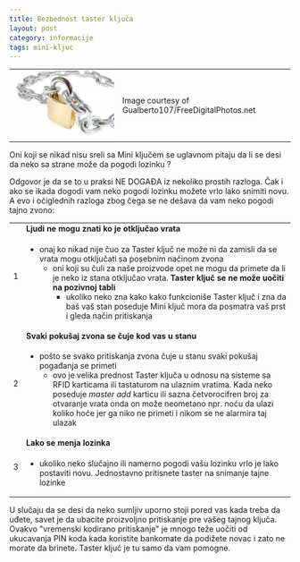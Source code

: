 ```yaml
---
title: Bezbednost taster ključa
layout: post
category: informacije
tags: mini-kljuc 
---
```


<table class="table-image"><tr><td>
<img src="/assets/images/news/katanac_Gualberto107.jpg" />
</td><td>
Image courtesy of Gualberto107/FreeDigitalPhotos.net
</td></tr></table>

Oni koji se nikad nisu sreli sa Mini ključem se uglavnom pitaju da li se desi da neko sa strane može da pogodi lozinku ?

Odgovor je da se to u praksi NE DOGAĐA iz nekoliko prostih razloga. Čak i ako se ikada dogodi vam neko pogodi lozinku možete vrlo lako snimiti novu. A evo i očiglednih razloga zbog čega se ne dešava da vam neko pogodi tajno zvono: 

<table class="table table-striped special">
<tr class="danger"><td rowspan="2">
1
</td><td>
<b>Ljudi ne mogu znati ko je otključao vrata</b>
</td></tr>
<tr><td>
 <ul>
  <li>
  onaj ko nikad nije čuo za Taster ključ ne može ni da zamisli da se vrata mogu otključati sa posebnim načinom zvona
    <ul>
     <li>
       oni koji su čuli za naše proizvode opet ne mogu da primete da li je neko iz stana otključao vrata. <b>Taster ključ se ne može uočiti na pozivnoj tabli</b>
       <ul>
         <li>
          ukoliko neko zna kako kako funkcioniše Taster ključ i zna da baš vaš stan poseduje Mini ključ mora da posmatra vaš prst i gleda način pritiskanja 
         </li>
        </ul>
     </li>
    </ul>
  </li>
 </ul>
</td></tr>
<tr class="warning"><td rowspan="2">
2
</td><td>
<b>Svaki pokušaj zvona se čuje kod vas u stanu</b>
</td></tr>
<tr><td>
 <ul>
  <li>
 pošto se svako pritiskanja zvona čuje u stanu svaki pokušaj pogađanja se primeti
       <ul>
         <li>
          ovo je velika prednost Taster ključa u odnosu na sisteme sa RFID karticama ili tastaturom na ulaznim vratima. Kada neko poseduje <i>master add</i> karticu ili sazna četvorocifren broj za otvaranje vrata onda on može neometano npr. noću da ulazi koliko hoće jer ga niko ne primeti i nikom se ne alarmira taj ulazak 
         </li>
        </ul>
  </li>
 </ul>
</td></tr>
<tr class="success"><td rowspan="2">
3
</td><td>
<b>Lako se menja lozinka</b>
</td></tr>
<tr><td>
 <ul>
  <li>
    ukoliko neko slučajno ili namerno pogodi vašu lozinku vrlo je lako postaviti novu. Jednostavno pritisnete taster na snimanje tajne lozinke
  </li>
 </ul>
</td></tr>
</table>

U slučaju da se desi da neko sumljiv uporno stoji pored vas kada treba da uđete, savet je da ubacite proizvoljno pritiskanje pre vašeg tajnog ključa. Ovakvo "vremenski kodirano pritiskanje" je mnogo teže uočiti od ukucavanja PIN koda kada koristite bankomate da podižete novac i zato ne morate da brinete. Taster ključ je tu samo da vam pomogne.


